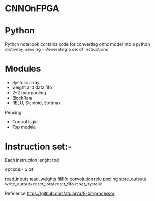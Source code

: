 # CNNOnFPGA

# Python

Python notebook contains code for converting onnx model into a python dictionay
pending - Generating a set of instructions

# Modules

* Systolic array
* weight and data fifo
* 2*2 max pooling
* BlockRam
* RELU, Sigmoid, Softmax

Pending
* Control logic
* Top module


# Instruction set:-

Each instruction lenght tbd

opcode:- 5 bit 

read_inputs
read_weights
fillfifo
convolution
relu
pooling
store_outputs
write_outputs
reset_total
reset_fifo
reset_systolic

Reference
https://github.com/atulapra/8-bit-processor


